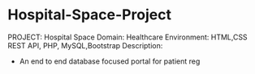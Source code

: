 # Hospital-Space-Project
PROJECT: Hospital Space 
Domain: Healthcare 
Environment: HTML,CSS REST API, PHP, MySQL,Bootstrap 
Description: 
- An end to end database focused portal for patient reg
